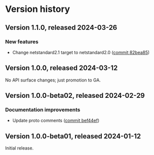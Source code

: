# Version history

## Version 1.1.0, released 2024-03-26

### New features

- Change netstandard2.1 target to netstandard2.0 ([commit 82bea85](https://github.com/googleapis/google-cloud-dotnet/commit/82bea850661975b9750ac30753528cc9d2e05240))

## Version 1.0.0, released 2024-03-12

No API surface changes; just promotion to GA.

## Version 1.0.0-beta02, released 2024-02-29

### Documentation improvements

- Update proto comments ([commit bef44ef](https://github.com/googleapis/google-cloud-dotnet/commit/bef44ef4047ac2b9e179a49cbe87398fe0c61746))

## Version 1.0.0-beta01, released 2024-01-12

Initial release.
